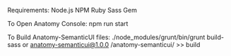 Requirements:
	Node.js
	NPM
	Ruby
	Sass Gem


To Open Anatomy Console:
	npm run start

To Build Anatomy-SemanticUI files:
	./node_modules/grunt/bin/grunt build-sass
or
	anatomy-semanticui@1.0.0 /anatomy-semanticui/ >> build
